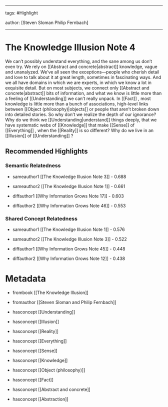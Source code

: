 




---

tags: #Highlight

author: [Steven Sloman Philip Fernbach]

---
# The Knowledge Illusion Note 4




We can’t possibly understand everything, and the sane among us don’t even try. We rely on  [[Abstract and concrete|abstract]]  knowledge, vague and unanalyzed. We’ve all seen the exceptions—people who cherish detail and love to talk about it at great length, sometimes in fascinating ways. And we all have domains in which we are experts, in which we know a lot in exquisite detail. But on most subjects, we connect only  [[Abstract and concrete|abstract]]  bits of information, and what we know is little more than a feeling of  [[Understanding]]  we can’t really unpack. In  [[Fact]] , most knowledge is little more than a bunch of associations, high-level links between  [[Object (philosophy)|objects]]  or people that aren’t broken down into detailed stories. So why don’t we realize the depth of our ignorance? Why do we think we  [[Understanding|understand]]  things deeply, that we have systematic webs of  [[Knowledge]]  that make  [[Sense]]  of  [[Everything]] , when the  [[Reality]]  is so different? Why do we live in an  [[Illusion]]  of  [[Understanding]] ?


## Recommended Highlights

### Semantic Relatedness


- sameauthor1 [[The Knowledge Illusion Note 3]] - 0.688

- sameauthor2 [[The Knowledge Illusion Note 1]] - 0.661

- diffauthor1 [[Why Information Grows Note 17]] - 0.603

- diffauthor2 [[Why Information Grows Note 46]] - 0.553
### Shared Concept Relatedness


- sameauthor1 [[The Knowledge Illusion Note 1]] - 0.576

- sameauthor2 [[The Knowledge Illusion Note 3]] - 0.522

- diffauthor1 [[Why Information Grows Note 45]] - 0.448

- diffauthor2 [[Why Information Grows Note 12]] - 0.438
# Metadata


- frombook [[The Knowledge Illusion]]

- fromauthor [[Steven Sloman and Philip Fernbach]]

- hasconcept [[Understanding]]

- hasconcept [[Illusion]]

- hasconcept [[Reality]]

- hasconcept [[Everything]]

- hasconcept [[Sense]]

- hasconcept [[Knowledge]]

- hasconcept [[Object (philosophy)]]

- hasconcept [[Fact]]

- hasconcept [[Abstract and concrete]]

- hasconcept [[Abstraction]]